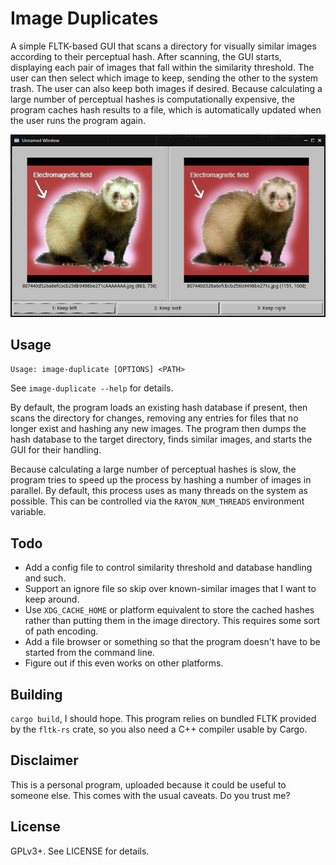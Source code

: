 # Image Duplicates

A simple FLTK-based GUI that scans a directory for visually similar images
according to their perceptual hash. After scanning, the GUI starts, displaying
each pair of images that fall within the similarity threshold. The user can then
select which image to keep, sending the other to the system trash. The user can
also keep both images if desired. Because calculating a large number of
perceptual hashes is computationally expensive, the program caches hash results
to a file, which is automatically updated when the user runs the program again.

![](https://github.com/4ffy/image-duplicate/blob/main/data/screenshot.png)

## Usage

`Usage: image-duplicate [OPTIONS] <PATH>`

See `image-duplicate --help` for details.

By default, the program loads an existing hash database if present, then scans
the directory for changes, removing any entries for files that no longer exist
and hashing any new images. The program then dumps the hash database to the
target directory, finds similar images, and starts the GUI for their handling.

Because calculating a large number of perceptual hashes is slow, the program
tries to speed up the process by hashing a number of images in parallel. By
default, this process uses as many threads on the system as possible. This can
be controlled via the `RAYON_NUM_THREADS` environment variable.

## Todo

 - Add a config file to control similarity threshold and database handling and
   such.
 - Support an ignore file so skip over known-similar images that I want to keep
   around.
 - Use `XDG_CACHE_HOME` or platform equivalent to store the cached hashes rather
   than putting them in the image directory. This requires some sort of path
   encoding.
 - Add a file browser or something so that the program doesn't have to be
   started from the command line.
 - Figure out if this even works on other platforms.

## Building

`cargo build`, I should hope. This program relies on bundled FLTK provided by
the `fltk-rs` crate, so you also need a C++ compiler usable by Cargo.

## Disclaimer

This is a personal program, uploaded because it could be useful to someone else.
This comes with the usual caveats. Do you trust me?

## License

GPLv3+. See LICENSE for details.
